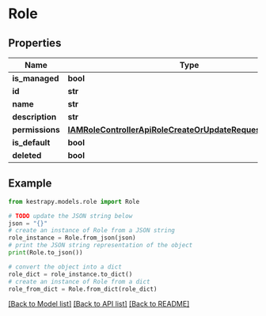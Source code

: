 # Role


## Properties

Name | Type | Description | Notes
------------ | ------------- | ------------- | -------------
**is_managed** | **bool** |  | 
**id** | **str** |  | [optional] 
**name** | **str** |  | 
**description** | **str** |  | [optional] 
**permissions** | [**IAMRoleControllerApiRoleCreateOrUpdateRequestPermissions**](IAMRoleControllerApiRoleCreateOrUpdateRequestPermissions.md) |  | [optional] 
**is_default** | **bool** |  | [optional] 
**deleted** | **bool** |  | 

## Example

```python
from kestrapy.models.role import Role

# TODO update the JSON string below
json = "{}"
# create an instance of Role from a JSON string
role_instance = Role.from_json(json)
# print the JSON string representation of the object
print(Role.to_json())

# convert the object into a dict
role_dict = role_instance.to_dict()
# create an instance of Role from a dict
role_from_dict = Role.from_dict(role_dict)
```
[[Back to Model list]](../README.md#documentation-for-models) [[Back to API list]](../README.md#documentation-for-api-endpoints) [[Back to README]](../README.md)



